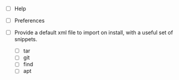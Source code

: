 - [ ] Help
- [ ] Preferences

- [ ] Provide a default xml file to import on install, with a useful set of snippets.
  - [ ] tar 
  - [ ] git 
  - [ ] find
  - [ ] apt
